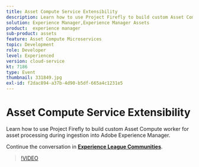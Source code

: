 ```yaml
---
title: Asset Compute Service Extensibility
description: Learn how to use Project Firefly to build custom Asset Compute worker for asset processing during ingestion into Adobe Experience Manager. This session was delivered as part of Adobe Developers Live Content event.
solution: Experience Manager,Experience Manager Assets
product:  experience manager
sub-product: assets
feature: Asset Compute Microservices
topic: Development
role: Developer
level: Experienced
version: cloud-service
kt: 7186
type: Event
thumbnail: 331849.jpg
exl-id: f2dac894-a37b-4d90-b5df-665a4c1231e5
---
```

# Asset Compute Service Extensibility

Learn how to use Project Firefly to build custom Asset Compute worker for asset processing during ingestion into Adobe Experience Manager.

Continue the conversation in **[Experience League Communities](http://adobe.ly/36Yd3v6)**.

>[!VIDEO](https://video.tv.adobe.com/v/331849/?quality=12&learn=on&hidetitle=true)
